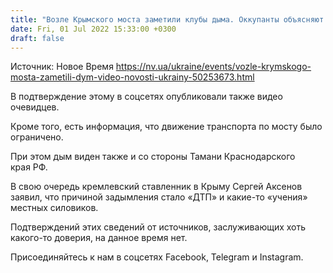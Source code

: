 ```yaml
---
title: "Возле Крымского моста заметили клубы дыма. Оккупанты объясняют это «ДТП» и «учениями» — видео"
date: Fri, 01 Jul 2022 15:33:00 +0300
draft: false
---
```

Источник: Новое Время https://nv.ua/ukraine/events/vozle-krymskogo-mosta-zametili-dym-video-novosti-ukrainy-50253673.html


В подтверждение этому в соцсетях опубликовали также видео очевидцев. 

Кроме того, есть информация, что движение транспорта по мосту было ограничено. 

При этом дым виден также и со стороны Тамани Краснодарского края РФ.

В свою очередь кремлевский ставленник в Крыму Сергей Аксенов заявил, что причиной задымления стало «ДТП» и какие-то «учения» местных силовиков.

Подтверждений этих сведений от источников, заслуживающих хоть какого-то доверия, на данное время нет.

Присоединяйтесь к нам в соцсетях Facebook, Telegram и Instagram.
